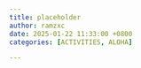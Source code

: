 ```yaml
---
title: placeholder
author: ramzxc
date: 2025-01-22 11:33:00 +0800
categories: [ACTIVITIES, ALOHA]

---
```


